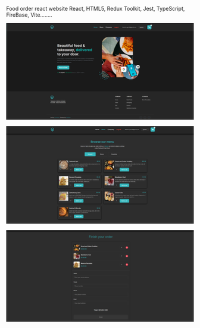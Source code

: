 Food order react website 
React, HTML5, Redux Toolkit, Jest, TypeScript, FireBase, Vite........

![Main Page](./src/assets/photos/image.png)

![Menu Page](./src/assets/photos/image_copy.png)

![Order Confirmation Page](./src/assets/photos/image_copy_2.png)
